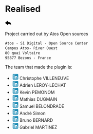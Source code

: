 # Realised
[![](../../screenshots/other/Go-back.png)](README.md)

Project carried out by Atos Open sources

```
Atos - Si Digital - Open Source Center
Campus Atos- River Ouest
80 quai Voltaire
95877 Bezons - France
```
The team that made the plugin is:

 - [![](../../screenshots/other/linkedin.png)](https://www.linkedin.com/in/christophe-villeneuve-3a68743)  Christophe VILLENEUVE
 - [![](../../screenshots/other/linkedin.png)](https://www.linkedin.com/in/adrien-leroy-lechat-391028175) Adrien LEROY-LECHAT
 - [![](../../screenshots/other/linkedin.png)](https://www.linkedin.com/in/kevin-pemonon) Kevin PEMONOM 
 - [![](../../screenshots/other/linkedin.png)](https://www.linkedin.com/in/mathias-dugamin-27ab23170)  Mathias DUGMAIN
 - [![](../../screenshots/other/linkedin.png)](https://www.linkedin.com/in/samuelbelondrade) Samuel BELONDRADE
 - [![](../../screenshots/other/linkedin.png)](https://www.linkedin.com/in/andre-simon-9701a7130/) André Simon
 - [![](../../screenshots/other/linkedin.png)](https://www.linkedin.com/in/bruno-bernard-2a7543110/) Bruno BERNARD
 - [![](../../screenshots/other/linkedin.png)](https://www.linkedin.com/in/gabriel-martinez-002025142/) Gabriel MARTINEZ

